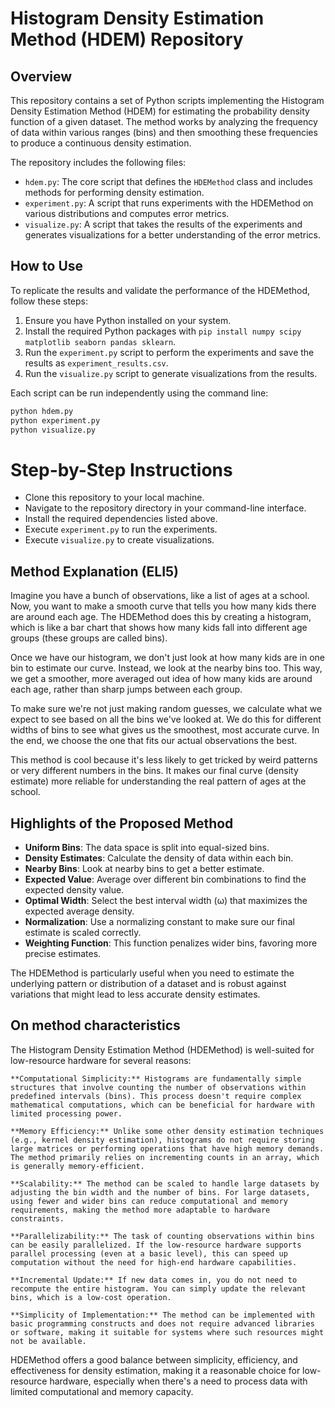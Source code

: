 # Histogram Density Estimation Method (HDEM) Repository

## Overview

This repository contains a set of Python scripts implementing the Histogram Density Estimation Method (HDEM) for estimating the probability density function of a given dataset. The method works by analyzing the frequency of data within various ranges (bins) and then smoothing these frequencies to produce a continuous density estimation.

The repository includes the following files:

- `hdem.py`: The core script that defines the `HDEMethod` class and includes methods for performing density estimation.
- `experiment.py`: A script that runs experiments with the HDEMethod on various distributions and computes error metrics.
- `visualize.py`: A script that takes the results of the experiments and generates visualizations for a better understanding of the error metrics.

## How to Use

To replicate the results and validate the performance of the HDEMethod, follow these steps:

1. Ensure you have Python installed on your system.
2. Install the required Python packages with `pip install numpy scipy matplotlib seaborn pandas sklearn`.
3. Run the `experiment.py` script to perform the experiments and save the results as `experiment_results.csv`.
4. Run the `visualize.py` script to generate visualizations from the results.

Each script can be run independently using the command line:

```bash
python hdem.py
python experiment.py
python visualize.py
```

# Step-by-Step Instructions

- Clone this repository to your local machine.
- Navigate to the repository directory in your command-line interface.
- Install the required dependencies listed above.
- Execute `experiment.py` to run the experiments.
- Execute `visualize.py` to create visualizations.

## Method Explanation (ELI5)

Imagine you have a bunch of observations, like a list of ages at a school. Now, you want to make a smooth curve that tells you how many kids there are around each age. The HDEMethod does this by creating a histogram, which is like a bar chart that shows how many kids fall into different age groups (these groups are called bins).

Once we have our histogram, we don't just look at how many kids are in one bin to estimate our curve. Instead, we look at the nearby bins too. This way, we get a smoother, more averaged out idea of how many kids are around each age, rather than sharp jumps between each group.

To make sure we're not just making random guesses, we calculate what we expect to see based on all the bins we've looked at. We do this for different widths of bins to see what gives us the smoothest, most accurate curve. In the end, we choose the one that fits our actual observations the best.

This method is cool because it's less likely to get tricked by weird patterns or very different numbers in the bins. It makes our final curve (density estimate) more reliable for understanding the real pattern of ages at the school.

## Highlights of the Proposed Method

- **Uniform Bins**: The data space is split into equal-sized bins.
- **Density Estimates**: Calculate the density of data within each bin.
- **Nearby Bins**: Look at nearby bins to get a better estimate.
- **Expected Value**: Average over different bin combinations to find the expected density value.
- **Optimal Width**: Select the best interval width (ω) that maximizes the expected average density.
- **Normalization**: Use a normalizing constant to make sure our final estimate is scaled correctly.
- **Weighting Function**: This function penalizes wider bins, favoring more precise estimates.

The HDEMethod is particularly useful when you need to estimate the underlying pattern or distribution of a dataset and is robust against variations that might lead to less accurate density estimates.

## On method characteristics

The Histogram Density Estimation Method (HDEMethod) is well-suited for low-resource hardware for several reasons:

    **Computational Simplicity:** Histograms are fundamentally simple structures that involve counting the number of observations within predefined intervals (bins). This process doesn't require complex mathematical computations, which can be beneficial for hardware with limited processing power.

    **Memory Efficiency:** Unlike some other density estimation techniques (e.g., kernel density estimation), histograms do not require storing large matrices or performing operations that have high memory demands. The method primarily relies on incrementing counts in an array, which is generally memory-efficient.

    **Scalability:** The method can be scaled to handle large datasets by adjusting the bin width and the number of bins. For large datasets, using fewer and wider bins can reduce computational and memory requirements, making the method more adaptable to hardware constraints.

    **Parallelizability:** The task of counting observations within bins can be easily parallelized. If the low-resource hardware supports parallel processing (even at a basic level), this can speed up computation without the need for high-end hardware capabilities.

    **Incremental Update:** If new data comes in, you do not need to recompute the entire histogram. You can simply update the relevant bins, which is a low-cost operation.

    **Simplicity of Implementation:** The method can be implemented with basic programming constructs and does not require advanced libraries or software, making it suitable for systems where such resources might not be available.

HDEMethod offers a good balance between simplicity, efficiency, and effectiveness for density estimation, making it a reasonable choice for low-resource hardware, especially when there's a need to process data with limited computational and memory capacity.
